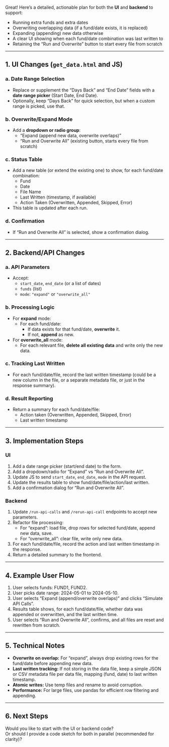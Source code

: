 Great! Here’s a detailed, actionable plan for both the **UI** and **backend** to support:
- Running extra funds and extra dates
- Overwriting overlapping data (if a fund/date exists, it is replaced)
- Expanding (appending) new data otherwise
- A clear UI showing when each fund/date combination was last written to
- Retaining the “Run and Overwrite” button to start every file from scratch

---

## 1. **UI Changes (`get_data.html` and JS)**

### a. **Date Range Selection**
- Replace or supplement the “Days Back” and “End Date” fields with a **date range picker** (Start Date, End Date).
- Optionally, keep “Days Back” for quick selection, but when a custom range is picked, use that.

### b. **Overwrite/Expand Mode**
- Add a **dropdown or radio group**:
  - “Expand (append new data, overwrite overlaps)”
  - “Run and Overwrite All” (existing button, starts every file from scratch)

### c. **Status Table**
- Add a new table (or extend the existing one) to show, for each fund/date combination:
  - Fund
  - Date
  - File Name
  - Last Written (timestamp, if available)
  - Action Taken (Overwritten, Appended, Skipped, Error)
- This table is updated after each run.

### d. **Confirmation**
- If “Run and Overwrite All” is selected, show a confirmation dialog.

---

## 2. **Backend/API Changes**

### a. **API Parameters**
- Accept:
  - `start_date`, `end_date` (or a list of dates)
  - `funds` (list)
  - `mode`: `"expand"` or `"overwrite_all"`

### b. **Processing Logic**
- For **expand** mode:
  - For each fund/date:
    - If data exists for that fund/date, **overwrite** it.
    - If not, **append** as new.
- For **overwrite_all** mode:
  - For each relevant file, **delete all existing data** and write only the new data.

### c. **Tracking Last Written**
- For each fund/date/file, record the last written timestamp (could be a new column in the file, or a separate metadata file, or just in the response summary).

### d. **Result Reporting**
- Return a summary for each fund/date/file:
  - Action taken (Overwritten, Appended, Skipped, Error)
  - Last written timestamp

---

## 3. **Implementation Steps**

### **UI**
1. Add a date range picker (start/end date) to the form.
2. Add a dropdown/radio for “Expand” vs “Run and Overwrite All”.
3. Update JS to send `start_date`, `end_date`, `mode` in the API request.
4. Update the results table to show fund/date/file/action/last written.
5. Add a confirmation dialog for “Run and Overwrite All”.

### **Backend**
1. Update `/run-api-calls` and `/rerun-api-call` endpoints to accept new parameters.
2. Refactor file processing:
   - For “expand”: load file, drop rows for selected fund/date, append new data, save.
   - For “overwrite_all”: clear file, write only new data.
3. For each fund/date/file, record the action and last written timestamp in the response.
4. Return a detailed summary to the frontend.

---

## 4. **Example User Flow**

1. User selects funds: FUND1, FUND2.
2. User picks date range: 2024-05-01 to 2024-05-10.
3. User selects “Expand (append/overwrite overlaps)” and clicks “Simulate API Calls”.
4. Results table shows, for each fund/date/file, whether data was appended or overwritten, and the last written time.
5. User selects “Run and Overwrite All”, confirms, and all files are reset and rewritten from scratch.

---

## 5. **Technical Notes**

- **Overwrite on overlap:** For “expand”, always drop existing rows for the fund/date before appending new data.
- **Last written tracking:** If not storing in the data file, keep a simple JSON or CSV metadata file per data file, mapping (fund, date) to last written timestamp.
- **Atomic writes:** Use temp files and rename to avoid corruption.
- **Performance:** For large files, use pandas for efficient row filtering and appending.

---

## 6. **Next Steps**

Would you like to start with the UI or backend code?  
Or should I provide a code sketch for both in parallel (recommended for clarity)?
